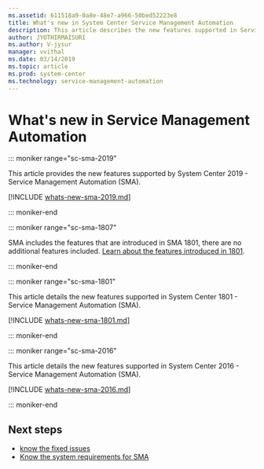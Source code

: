 ```yaml
---
ms.assetid: 611518a9-0a8e-48e7-a966-50bed52223e8
title: What's new in System Center Service Management Automation
description: This article describes the new features supported in Service Management Automation
author: JYOTHIRMAISURI
ms.author: V-jysur
manager: vvithal
ms.date: 03/14/2019
ms.topic: article
ms.prod: system-center
ms.technology: service-management-automation
---
```



# What's new in Service Management Automation

::: moniker range="sc-sma-2019"

This article provides the new features supported by System Center 2019 - Service Management Automation (SMA).

[!INCLUDE [whats-new-sma-2019.md](../includes/whats-new-sma-2019.md)]

::: moniker-end

::: moniker range="sc-sma-1807"

SMA includes the features that are introduced in SMA 1801, there are no additional features included.  [Learn about the features introduced in 1801](https://docs.microsoft.com/system-center/sma/whats-new-in-sma?view=sc-sma-1801).

::: moniker-end

::: moniker range="sc-sma-1801"

This article details the new features supported in System Center 1801 - Service Management Automation (SMA).

[!INCLUDE [whats-new-sma-1801.md](../includes/whats-new-sma-1801.md)]

::: moniker-end

::: moniker range="sc-sma-2016"

This article details the new features supported in System Center 2016 - Service Management Automation (SMA).

[!INCLUDE [whats-new-sma-2016.md](../includes/whats-new-sma-2016.md)]

::: moniker-end

## Next steps
- [know the fixed issues ](release-notes-1801.md)
- [Know the system requirements for SMA](../sma/system-requirements-sma.md)

